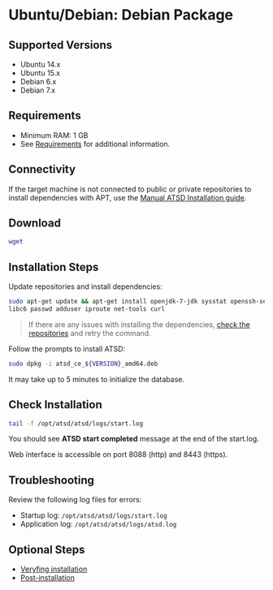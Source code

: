 # Ubuntu/Debian: Debian Package

## Supported Versions

- Ubuntu 14.x
- Ubuntu 15.x
- Debian 6.x
- Debian 7.x

## Requirements

- Minimum RAM: 1 GB 
- See [Requirements](../administration/requirements.md "ATSD Requirements") for additional information.

## Connectivity

If the target machine is not connected to public or private repositories
to install dependencies with APT, use the [Manual ATSD Installation
guide](../administration/update-manual.md "Manual ATSD Installation").

## Download

```sh
wget 
```

## Installation Steps

Update repositories and install dependencies:

```sh
sudo apt-get update && apt-get install openjdk-7-jdk sysstat openssh-server cron debconf \
libc6 passwd adduser iproute net-tools curl
```

> If there are any issues with installing the dependencies, [check the repositories](modifying-ubuntu-debian-repositories.md "Modifying Repositories") and retry the command.

Follow the prompts to install ATSD:

```sh
sudo dpkg -i atsd_ce_${VERSION}_amd64.deb
```

It may take up to 5 minutes to initialize the database.

## Check Installation

```sh
tail -f /opt/atsd/atsd/logs/start.log                                   
```

You should see **ATSD start completed** message at the end of the start.log.

Web interface is accessible on port 8088 (http) and 8443 (https).

## Troubleshooting

Review the following log files for errors:

* Startup log: `/opt/atsd/atsd/logs/start.log`
* Application log: `/opt/atsd/atsd/logs/atsd.log`

## Optional Steps

- [Veryfing installation](veryfing-installation.md)
- [Post-installation](post-installation.md)
